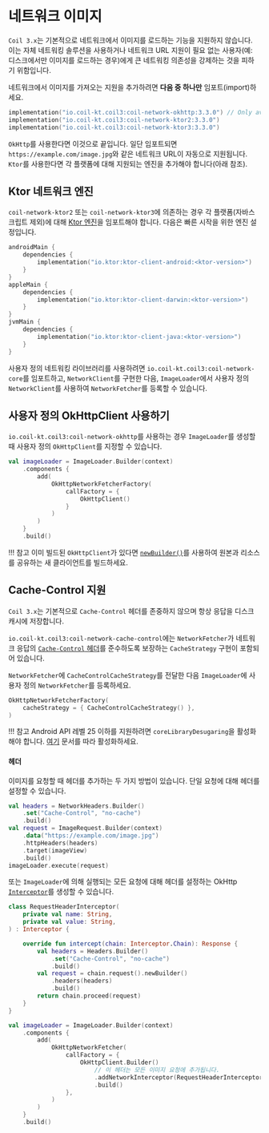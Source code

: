 # 네트워크 이미지

`Coil 3.x`는 기본적으로 네트워크에서 이미지를 로드하는 기능을 지원하지 않습니다. 이는 자체 네트워킹 솔루션을 사용하거나 네트워크 URL 지원이 필요 없는 사용자(예: 디스크에서만 이미지를 로드하는 경우)에게 큰 네트워킹 의존성을 강제하는 것을 피하기 위함입니다.

네트워크에서 이미지를 가져오는 지원을 추가하려면 **다음 중 하나만** 임포트(import)하세요.

```kotlin
implementation("io.coil-kt.coil3:coil-network-okhttp:3.3.0") // Only available on Android/JVM.
implementation("io.coil-kt.coil3:coil-network-ktor2:3.3.0")
implementation("io.coil-kt.coil3:coil-network-ktor3:3.3.0")
```

`OkHttp`를 사용한다면 이것으로 끝입니다. 일단 임포트되면 `https://example.com/image.jpg`와 같은 네트워크 URL이 자동으로 지원됩니다. `Ktor`를 사용한다면 각 플랫폼에 대해 지원되는 엔진을 추가해야 합니다(아래 참조).

## Ktor 네트워크 엔진

`coil-network-ktor2` 또는 `coil-network-ktor3`에 의존하는 경우 각 플랫폼(자바스크립트 제외)에 대해 [Ktor 엔진](https://ktor.io/docs/client-engines.html)을 임포트해야 합니다. 다음은 빠른 시작을 위한 엔진 설정입니다.

```kotlin
androidMain {
    dependencies {
        implementation("io.ktor:ktor-client-android:<ktor-version>")
    }
}
appleMain {
    dependencies {
        implementation("io.ktor:ktor-client-darwin:<ktor-version>")
    }
}
jvmMain {
    dependencies {
        implementation("io.ktor:ktor-client-java:<ktor-version>")
    }
}
```

사용자 정의 네트워킹 라이브러리를 사용하려면 `io.coil-kt.coil3:coil-network-core`를 임포트하고, `NetworkClient`를 구현한 다음, `ImageLoader`에서 사용자 정의 `NetworkClient`를 사용하여 `NetworkFetcher`를 등록할 수 있습니다.

## 사용자 정의 OkHttpClient 사용하기

`io.coil-kt.coil3:coil-network-okhttp`를 사용하는 경우 `ImageLoader`를 생성할 때 사용자 정의 `OkHttpClient`를 지정할 수 있습니다.

```kotlin
val imageLoader = ImageLoader.Builder(context)
    .components {
        add(
            OkHttpNetworkFetcherFactory(
                callFactory = {
                    OkHttpClient()
                }
            )
        )
    }
    .build()
```

!!! 참고
    이미 빌드된 `OkHttpClient`가 있다면 [`newBuilder()`](https://square.github.io/okhttp/5.x/okhttp/okhttp3/-ok-http-client/#customize-your-client-with-newbuilder)를 사용하여 원본과 리소스를 공유하는 새 클라이언트를 빌드하세요.

## Cache-Control 지원

`Coil 3.x`는 기본적으로 `Cache-Control` 헤더를 존중하지 않으며 항상 응답을 디스크 캐시에 저장합니다.

`io.coil-kt.coil3:coil-network-cache-control`에는 `NetworkFetcher`가 네트워크 응답의 [`Cache-Control` 헤더](https://developer.mozilla.org/en-US/docs/Web/HTTP/Headers/Cache-Control)를 준수하도록 보장하는 `CacheStrategy` 구현이 포함되어 있습니다.

`NetworkFetcher`에 `CacheControlCacheStrategy`를 전달한 다음 `ImageLoader`에 사용자 정의 `NetworkFetcher`를 등록하세요.

```kotlin
OkHttpNetworkFetcherFactory(
    cacheStrategy = { CacheControlCacheStrategy() },
)
```

!!! 참고
    Android API 레벨 25 이하를 지원하려면 `coreLibraryDesugaring`을 활성화해야 합니다. [여기](https://developer.android.com/studio/write/java8-support#library-desugaring) 문서를 따라 활성화하세요.

#### 헤더

이미지를 요청할 때 헤더를 추가하는 두 가지 방법이 있습니다. 단일 요청에 대해 헤더를 설정할 수 있습니다.

```kotlin
val headers = NetworkHeaders.Builder()
    .set("Cache-Control", "no-cache")
    .build()
val request = ImageRequest.Builder(context)
    .data("https://example.com/image.jpg")
    .httpHeaders(headers)
    .target(imageView)
    .build()
imageLoader.execute(request)
```

또는 `ImageLoader`에 의해 실행되는 모든 요청에 대해 헤더를 설정하는 OkHttp [`Interceptor`](https://square.github.io/okhttp/interceptors/)를 생성할 수 있습니다.

```kotlin
class RequestHeaderInterceptor(
    private val name: String,
    private val value: String,
) : Interceptor {

    override fun intercept(chain: Interceptor.Chain): Response {
        val headers = Headers.Builder()
            .set("Cache-Control", "no-cache")
            .build()
        val request = chain.request().newBuilder()
            .headers(headers)
            .build()
        return chain.proceed(request)
    }
}

val imageLoader = ImageLoader.Builder(context)
    .components {
        add(
            OkHttpNetworkFetcher(
                callFactory = {
                    OkHttpClient.Builder()
                        // 이 헤더는 모든 이미지 요청에 추가됩니다.
                        .addNetworkInterceptor(RequestHeaderInterceptor("Cache-Control", "no-cache"))
                        .build()
                },
            )
        )
    }
    .build()